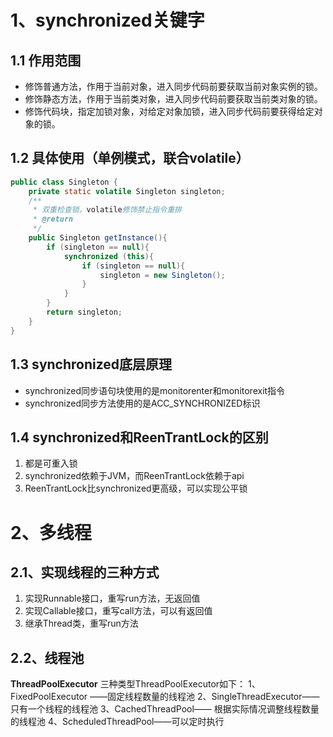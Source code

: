 # 1、synchronized关键字
## 1.1 作用范围

 - 修饰普通方法，作用于当前对象，进入同步代码前要获取当前对象实例的锁。
 - 修饰静态方法，作用于当前类对象，进入同步代码前要获取当前类对象的锁。
 - 修饰代码块，指定加锁对象，对给定对象加锁，进入同步代码前要获得给定对象的锁。

## 1.2 具体使用（单例模式，联合volatile）
```java
public class Singleton {
    private static volatile Singleton singleton;
    /**
     * 双重检查锁，volatile修饰禁止指令重排
     * @return
     */
    public Singleton getInstance(){
        if (singleton == null){
            synchronized (this){
                if (singleton == null){
                    singleton = new Singleton();
                }
            }
        }
        return singleton;
    }
}
```
## 1.3 synchronized底层原理

 - synchronized同步语句块使用的是monitorenter和monitorexit指令
 - synchronized同步方法使用的是ACC_SYNCHRONIZED标识

## 1.4 synchronized和ReenTrantLock的区别

 1. 都是可重入锁
 2. synchronized依赖于JVM，而ReenTrantLock依赖于api
 3. ReenTrantLock比synchronized更高级，可以实现公平锁

# 2、多线程
## 2.1、实现线程的三种方式

 1. 实现Runnable接口，重写run方法，无返回值
 2. 实现Callable接口，重写call方法，可以有返回值
 3. 继承Thread类，重写run方法

 ## 2.2、线程池
 **ThreadPoolExecutor**
 三种类型ThreadPoolExecutor如下：
 1、FixedPoolExecutor ——固定线程数量的线程池
 2、SingleThreadExecutor—— 只有一个线程的线程池
 3、CachedThreadPool—— 根据实际情况调整线程数量的线程池
 4、ScheduledThreadPool——可以定时执行

 